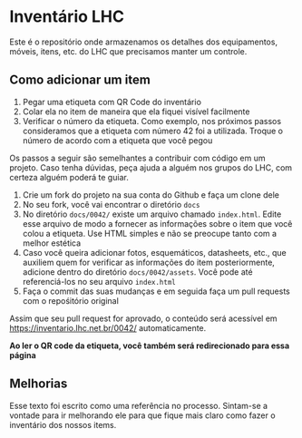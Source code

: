 # Inventário LHC

Este é o repositório onde armazenamos os detalhes dos equipamentos, móveis, itens, etc.
do LHC que precisamos manter um controle.

## Como adicionar um item

1. Pegar uma etiqueta com QR Code do inventário
1. Colar ela no item de maneira que ela fiquei visível facilmente
1. Verificar o número da etiqueta. Como exemplo, nos próximos passos consideramos
   que a etiqueta com número 42 foi a utilizada. Troque o número de acordo com a etiqueta
   que você pegou

Os passos a seguir são semelhantes a contribuir com código em um projeto. Caso tenha
dúvidas, peça ajuda a alguém nos grupos do LHC, com certeza alguém poderá te guiar.

1. Crie um fork do projeto na sua conta do Github e faça um clone dele
1. No seu fork, você vai encontrar o diretório `docs`
1. No diretório `docs/0042/` existe um arquivo chamado `index.html`. Edite esse arquivo
   de modo a fornecer as informações sobre o item que você colou a etiqueta. Use HTML simples
   e não se preocupe tanto com a melhor estética
1. Caso você queira adicionar fotos, esquemáticos, datasheets, etc., que auxiliem quem
   for verificar as informações do item posteriormente, adicione dentro do diretório
   `docs/0042/assets`. Você pode até referenciá-los no seu arquivo `index.html`
1. Faça o commit das suas mudanças e em seguida faça um pull requests com o repośitório
   original

Assim que seu pull request for aprovado, o conteúdo será acessível em
https://inventario.lhc.net.br/0042/ automaticamente.

**Ao ler o QR code da etiqueta, você também será redirecionado para essa página**

## Melhorias

Esse texto foi escrito como uma referência no processo. Sintam-se a vontade para ir
melhorando ele para que fique mais claro como fazer o inventário dos nossos items.